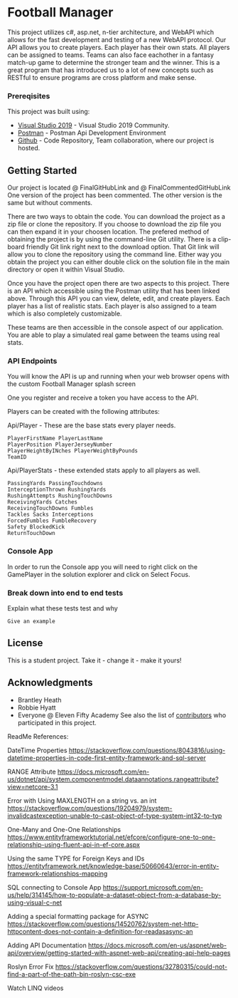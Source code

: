 # Football Manager

This project utilizes c#, asp.net, n-tier architecture, and WebAPI which allows for the fast development and testing of a new WebAPI protocol. Our API allows you to create players. Each player has their own stats. 
All players can be assigned to teams. Teams can also face eachother in a fantasy match-up game to determine the stronger team and the winner. This is a great
program that has introduced us to a lot of new concepts such as RESTful to ensure programs are cross platform and make sense.  


### Prereqisites
  This project was built using:
* [Visual Studio 2019](https://visualstudio.microsoft.com/vs/) - Visual Studio 2019 Community. 
* [Postman](https://www.postman.com/downloads//) - Postman Api Development Environment
* [Github](https://github.com/) - Code Repository, Team collaboration, where our project is hosted. 

## Getting Started

Our project is located @ FinalGitHubLink and @ FinalCommentedGitHubLink
One version of the project has been commented. The other version is the same but without comments. 

There are two ways to obtain the code. You can download the project as a zip file or clone the repository. If you 
choose to download the zip file you can then expand it in your choosen location. The prefered method of obtaining
the project is by using the command-line Git utility. There is a clip-board friendly Git link right next to the 
download option. That Git link will allow you to clone the repository using the command line. Either way you obtain
the project you can either double click on the solution file in the main directory or open it within Visual Studio. 


   Once you have the project open there are two aspects to this project. There is an API which accessible using the Postman
utility that has been linked above. Through this API you can view, delete, edit, and create players. Each player has a list
of realistic stats. Each player is also assigned to a team which is also completely customizable. 

   These teams are then accessible in the console aspect of our application. You are able to play a simulated real game between
the teams using real stats. 


### API Endpoints

You will know the API is up and running when your web browser opens with the custom Football Manager splash screen

 One you register and receive a token you have access to the API. 
 
 Players can be created with the following attributes:
 
 
Api/Player - These are the base stats every player needs.
```
PlayerFirstName PlayerLastName 
PlayerPosition PlayerJerseyNumber
PlayerHeightByINches PlayerWeightByPounds  
TeamID
```

Api/PlayerStats - these extended stats apply to all players as well. 

```
PassingYards PassingTouchdowns 
InterceptionThrown RushingYards
RushingAttempts RushingTouchDowns 
ReceivingYards Catches
ReceivingTouchDowns Fumbles 
Tackles Sacks Interceptions
ForcedFumbles FumbleRecovery 
Safety BlockedKick
ReturnTouchDown
```



### Console App

In order to run the Console app you will need to right click on the GamePlayer in the solution explorer and click on 
Select Focus.



### Break down into end to end tests

Explain what these tests test and why

```
Give an example
```


## License

This is a student project. Take it - change it - make it yours! 

## Acknowledgments

* Brantley Heath
* Robbie Hyatt
* Everyone @ Eleven Fifty Academy 
See also the list of [contributors](https://github.com/your/project/contributors) who participated in this project.

ReadMe References:

DateTime Properties
https://stackoverflow.com/questions/8043816/using-datetime-properties-in-code-first-entity-framework-and-sql-server

RANGE Attribute
https://docs.microsoft.com/en-us/dotnet/api/system.componentmodel.dataannotations.rangeattribute?view=netcore-3.1

Error with Using MAXLENGTH on a string vs. an int
https://stackoverflow.com/questions/19204979/system-invalidcastexception-unable-to-cast-object-of-type-system-int32-to-typ

One-Many and One-One Relationships
https://www.entityframeworktutorial.net/efcore/configure-one-to-one-relationship-using-fluent-api-in-ef-core.aspx

Using the same TYPE for Foreign Keys and IDs
https://entityframework.net/knowledge-base/50660643/error-in-entity-framework-relationships-mapping

SQL connecting to Console App
https://support.microsoft.com/en-us/help/314145/how-to-populate-a-dataset-object-from-a-database-by-using-visual-c-net

Adding a special formatting package for ASYNC 
https://stackoverflow.com/questions/14520762/system-net-http-httpcontent-does-not-contain-a-definition-for-readasasync-an

Adding API Documentation
https://docs.microsoft.com/en-us/aspnet/web-api/overview/getting-started-with-aspnet-web-api/creating-api-help-pages

Roslyn Error Fix
https://stackoverflow.com/questions/32780315/could-not-find-a-part-of-the-path-bin-roslyn-csc-exe

Watch LINQ videos

